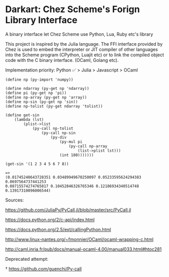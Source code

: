 # Darkart: Chez Scheme's Forign Library Interface

A binary interface let Chez Scheme use Python, Lua, Ruby etc's library

This project is inspired by the Julia language. The FFI interface provided by Chez is used to embed the interpreter or JIT compiler of other languages into the Scheme program (CPython, Luajit etc) or to link the compiled object code with the C binary interface. (OCaml, Golang etc).

Implementation priority: Python ✅ > Julia > Javascript > OCaml


```
(define np (py-import 'numpy))

(define ndarray (py-get np 'ndarray))
(define pi (py-get np 'pi))
(define np-array (py-get np 'array))
(define np-sin (py-get np 'sin))
(define np-tolist (py-get ndarray 'tolist))

(define get-sin
    (lambda (lst)
        (plist->list
            (py-call np-tolist
                (py-call np-sin
                    (py-div
                        (py-mul pi 
                            (py-call np-array
                                (list->plist lst)))
                        (int 180)))))))

(get-sin '(1 2 3 4 5 6 7 8))

=>
(0.01745240643728351 0.03489949670250097 0.05233595624294383 0.0697564737441253 
0.08715574274765817 0.10452846326765346 0.12186934340514748 0.13917310096006544)

```



Sources:

https://github.com/JuliaPy/PyCall.jl/blob/master/src/PyCall.jl

https://docs.python.org/2/c-api/index.html

https://docs.python.org/2.5/ext/callingPython.html

http://www.linux-nantes.org/~fmonnier/OCaml/ocaml-wrapping-c.html

http://caml.inria.fr/pub/docs/manual-ocaml-4.00/manual033.html#htoc281


Deprecated attempt:

† https://github.com/guenchi/Py-call